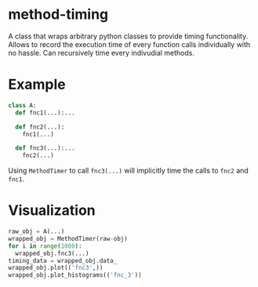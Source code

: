 # method-timing
A class that wraps arbitrary python classes to provide timing functionality. Allows to record the execution time of every function calls individually with no hassle. 
Can recursively time every indivudial methods.
# Example
```python
class A:
  def fnc1(...):...

  def fnc2(...):
    fnc1(...)

  def fnc3(...):...
    fnc2(...)
```
Using ```MethodTimer``` to call ```fnc3(...)``` will implicitly time the calls to ```fnc2``` and ```fnc1```.
# Visualization
```python
raw_obj = A(...)
wrapped_obj = MethodTimer(raw-obj)
for i in range(1000):
  wrapped_obj.fnc3(...)
timing_data = wrapped_obj.data_
wrapped_obj.plot(('fnc3',))
wrapped_obj.plot_histograms(('fnc_3'))
```
